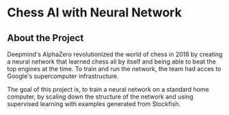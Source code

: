 # Chess AI with Neural Network

## About the Project
Deepmind's AlphaZero revolutionized the world of chess in 2018 by creating a neural network that learned chess all by itself and being able to beat the top engines at the time. To train and run the network, the team had acces to Google's supercomputer infrastructure. 

The goal of this project is, to train a neural network on a standard home computer, by scaling down the structure of the network and using supervised learning with examples generated from Stockfish.
